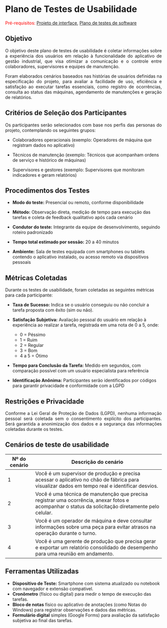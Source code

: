# Plano de Testes de Usabilidade
<span style="color:red">Pré-requisitos: <a href="04-Projeto-interface.md"> Projeto de interface</a></span>, <a href="07-Plano-testes-software.md"> Plano de testes de software</a>

## Objetivo

<p align="justify">O objetivo deste plano de testes de usabilidade é coletar informações sobre a experiência dos usuários em relação à funcionalidade do aplicativo de gestão industrial, que visa otimizar a comunicação e o controle entre colaboradores, supervisores e equipes de manutenção.</p>
<p align="justify">Foram elaborados cenários baseados nas histórias de usuários definidas na especificação do projeto, para avaliar a facilidade de uso, eficiência e satisfação ao executar tarefas essenciais, como registro de ocorrências, consulta ao status das máquinas, agendamento de manutenções e geração de relatórios.</p>

## Critérios de Seleção dos Participantes

<p align="justify">Os participantes serão selecionados com base nos perfis das personas do projeto, contemplando os seguintes grupos:</p>

- Colaboradores operacionais (exemplo: Operadores de máquina que registram dados no aplicativo)
  
- Técnicos de manutenção (exemplo: Técnicos que acompanham ordens de serviço e histórico de máquinas)
  
- Supervisores e gestores (exemplo: Supervisores que monitoram indicadores e geram relatórios)


## Procedimentos dos Testes

- **Modo do teste:** Presencial ou remoto, conforme disponibilidade
  
- **Método:** Observação direta, medição de tempo para execução das tarefas e coleta de feedback qualitativo após cada cenário
  
- **Condutor do teste:** Integrante da equipe de desenvolvimento, seguindo roteiro padronizado
  
- **Tempo total estimado por sessão:** 20 a 40 minutos
  
- **Ambiente:** Sala de testes equipada com smartphones ou tablets contendo o aplicativo instalado, ou acesso remoto via dispositivos pessoais

## Métricas Coletadas

Durante os testes de usabilidade, foram coletadas as seguintes métricas para cada participante:

- **Taxa de Sucesso:** Indica se o usuário conseguiu ou não concluir a tarefa proposta com êxito (sim ou não).
  
- **Satisfação Subjetiva:** Avaliação pessoal do usuário em relação à experiência ao realizar a tarefa, registrada em uma nota de 0 a 5, onde:
  
  - 0 = Péssimo
  - 1 = Ruim
  - 2 = Regular
  - 3 = Bom
  - 4 a 5 = Ótimo

- **Tempo para Conclusão da Tarefa:** Medido em segundos, com comparação possível com um usuário especialista para referência
  
- **Identificação Anônima:** Participantes serão identificados por códigos para garantir privacidade e conformidade com a LGPD

## Restrições e Privacidade
<p align="justify">Conforme a Lei Geral de Proteção de Dados (LGPD), nenhuma informação pessoal será coletada sem o consentimento explícito dos participantes. Será garantida a anonimização dos dados e a segurança das informações coletadas durante os testes.</p>

## Cenários de teste de usabilidade

| Nº do cenário |                                                                      Descrição do cenário                                                                  |
|---------------|------------------------------------------------------------------------------------------------------------------------------------------------------------|
| 1             | Você é um supervisor de produção e precisa acessar o aplicativo no chão de fábrica para visualizar dados em tempo real e identificar desvios. |
| 2             | Você é uma técnica de manutenção que precisa registrar uma ocorrência, anexar fotos e acompanhar o status da solicitação diretamente pelo celular. |
| 3             | Você é um operador de máquina e deve consultar informações sobre uma peça para evitar atrasos na operação durante o turno. |
| 4             | Você é uma gerente de produção que precisa gerar e exportar um relatório consolidado de desempenho para uma reunião em andamento. |



## Ferramentas Utilizadas
- **Dispositivo de Teste:** Smartphone com sistema atualizado ou notebook com navegador e extensão compatível.
- **Cronômetro** (físico ou digital) para medir o tempo de execução das tarefas.
- **Bloco de notas** físico ou aplicativo de anotações (como Notas do Windows) para registrar observações e dados das métricas.
- **Formulário digital** simples (Google Forms) para avaliação da satisfação subjetiva ao final das tarefas.








